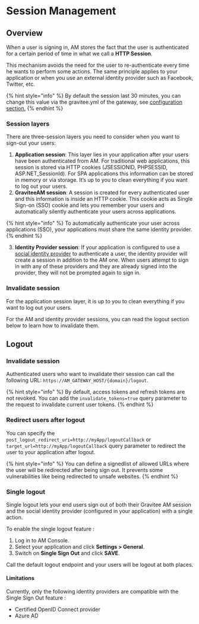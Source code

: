 # Session Management

## Overview

When a user is signing in, AM stores the fact that the user is authenticated for a certain period of time in what we call a **HTTP Session**.

This mechanism avoids the need for the user to re-authenticate every time he wants to perform some actions. The same principle applies to your application or when you use an external identity provider such as Facebook, Twitter, etc.

{% hint style="info" %}
By default the session last 30 minutes, you can change this value via the gravitee.yml of the gateway, see [configuration section.](../getting-started/configuration/configure-am-gateway/)
{% endhint %}

### Session layers

There are three-session layers you need to consider when you want to sign-out your users:

1. **Application session**: This layer lies in your application after your users have been authenticated from AM. For traditional web applications, this session is stored via HTTP cookies (JSESSIONID, PHPSESSID, ASP.NET\_SessionId). For SPA applications this information can be stored in memory or via storage. It’s up to you to clean everything if you want to log out your users.
2. **GraviteeAM session**: A session is created for every authenticated user and this information is inside an HTTP cookie. This cookie acts as Single Sign-on (SSO) cookie and lets you remember your users and automatically silently authenticate your users across applications.

{% hint style="info" %}
To automatically authenticate your user across applications (SSO), your applications must share the same identity provider.
{% endhint %}

3. **Identity Provider session**: If your application is configured to use a [social identity provider](identity-providers/social-identity-providers/) to authenticate a user, the identity provider will create a session in addition to the AM one. When users attempt to sign in with any of these providers and they are already signed into the provider, they will not be prompted again to sign in.

### Invalidate session

For the application session layer, it is up to you to clean everything if you want to log out your users.

For the AM and identity provider sessions, you can read the logout section below to learn how to invalidate them.

## Logout

### Invalidate session

Authenticated users who want to invalidate their session can call the following URL: `https://AM_GATEWAY_HOST/{domain}/logout`.

{% hint style="info" %}
By default, access tokens and refresh tokens are not revoked. You can add the `invalidate_tokens=true` query parameter to the request to invalidate current user tokens.
{% endhint %}

### Redirect users after logout

You can specify the `post_logout_redirect_uri=http://myApp/logoutCallback` or `target_url=http://myApp/logoutCallback` query parameter to redirect the user to your application after logout.

{% hint style="info" %}
You can define a signedlist of allowed URLs where the user will be redirected after being sign out. It prevents some vulnerabilities like being redirected to unsafe websites.
{% endhint %}

### Single logout

Single logout lets your end users sign out of both their Gravitee AM session and the social identity provider (configured in your application) with a single action.

To enable the single logout feature :

1. Log in to AM Console.
2. Select your application and click **Settings > General**.
3. Switch on **Single Sign Out** and click **SAVE**.

Call the default logout endpoint and your users will be logout at both places.

#### Limitations

Currently, only the following identity providers are compatible with the Single Sign Out feature :

* Certified OpenID Connect provider
* Azure AD
